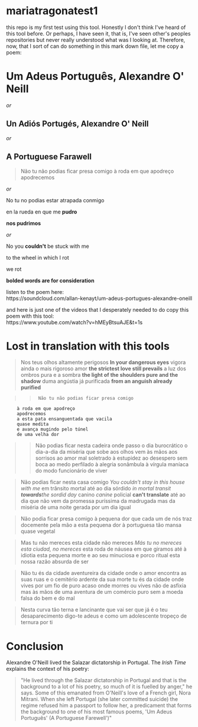 # mariatragonatest1
this repo is my first test using this tool. Honestly I don't think I've heard of this tool before. Or perhaps, I have seen it, that is, I've seen other's peoples repositories but never really understood what was I looking at. Therefore, now, that I sort of can do something in this mark down file, let me copy a poem:

<h1> Um Adeus Português, Alexandre O' Neill</h1>

<em>or</em>

## Un Adiós Portugés, Alexandre O' Neill

<em>or</em>

<h2>A Portuguese Farawell </h2>

>   Não tu não podias ficar presa comigo 
    à roda em que apodreço 
    apodrecemos

<em>or</em>


<p>No tu no podias estar atrapada conmigo<br>
<p> en la rueda en que me <strong>pudro</strong><br>
<p><strong>nos pudrimos</strong></p>

<em>or</em>

<p>No you <strong>couldn't</strong> be stuck with me</p>
<p>to the wheel in which I rot</p>
<p>we rot</p>

<p><strong>bolded words are for consideration</strong></p>

<p>listen to the poem here:<br>
https://soundcloud.com/allan-kenayt/um-adeus-portugues-alexandre-oneill</p>

<p>and here is just one of the videos that I desperately needed to do copy this poem with this tool:<br>
https://www.youtube.com/watch?v=hMEyBtsuAJE&t=1s</p>

# Lost in translation with this tools

>   Nos teus olhos altamente perigosos
    <strong>In your dangerous eyes</strong>
    vigora ainda o mais rigoroso amor
    **the strictest love still prevails**
    a luz dos ombros pura e a sombra
    **the light of the shoulders pure and the shadow**
    duma angústia já purificada
    **from an anguish already purified**

>>      Não tu não podias ficar presa comigo
        à roda em que apodreço
        apodrecemos
        a esta pata ensanguentada que vacila
        quase medita
        e avança mugindo pelo túnel
        de uma velha dor

>>  Não podias ficar nesta cadeira
    onde passo o dia burocrático
    o dia-a-dia da miséria
    que sobe aos olhos vem às mãos
    aos sorrisos
    ao amor mal soletrado
    à estupidez ao desespero sem boca
    ao medo perfilado
    à alegria sonâmbula à vírgula maníaca
    do modo funcionário de viver

>    Não podias ficar nesta casa comigo
    <em>You couldn't stay in this house with me</em>
    em trânsito mortal até ao dia sórdido
    <em>in mortal transit <strong>towards</strong>the sordid day</em>
    canino
    <em>canine</em>
    policial
    <strong>can't translate</strong>
    até ao dia que não vem da promessa
    puríssima da madrugada
    mas da miséria de uma noite gerada
    por um dia igual

>    Não podia ficar presa comigo
    à pequena dor que cada um de nós
    traz docemente pela mão
    a esta pequena dor à portuguesa
    tão mansa quase vegetal

 >   Mas tu não mereces esta cidade não mereces
    <em>Más tu no mereces esta ciudad, no mereces</em>
    esta roda de náusea em que giramos
    até à idiotia
    esta pequena morte
    e ao seu minuciosa e porco ritual
    esta nossa razão absurda de ser

>    Não tu és da cidade aventureira
    da cidade onde o amor encontra as suas ruas
    e o cemitério ardente
    da sua morte
    tu és da cidade onde vives por um fio
    de puro acaso
    onde morres ou vives não de asfixia
    mas às mãos de uma aventura de um comércio puro
    sem a moeda falsa do bem e do mal

 >   Nesta curva tão terna e lancinante
    que vai ser que já é o teu desaparecimento
    digo-te adeus
    e como um adolescente
    tropeço de ternura
    por ti



# Conclusion

<p>Alexandre O'Neill lived the Salazar dictatorship in Portugal. The <em>Irish Time</em> explains the context of his poetry:<br>

>   "He lived through the Salazar dictatorship in Portugal and that is the background to a lot of his poetry, so much of it is fuelled by anger," he says. Some of this emanated from O'Neill's love of a French girl, Nora Mitrani. When she left Portugal (she later committed suicide) the regime refused him a passport to follow her, a predicament that forms the background to one of his most famous poems, 'Um Adeus Português' (A Portuguese Farewell')"









